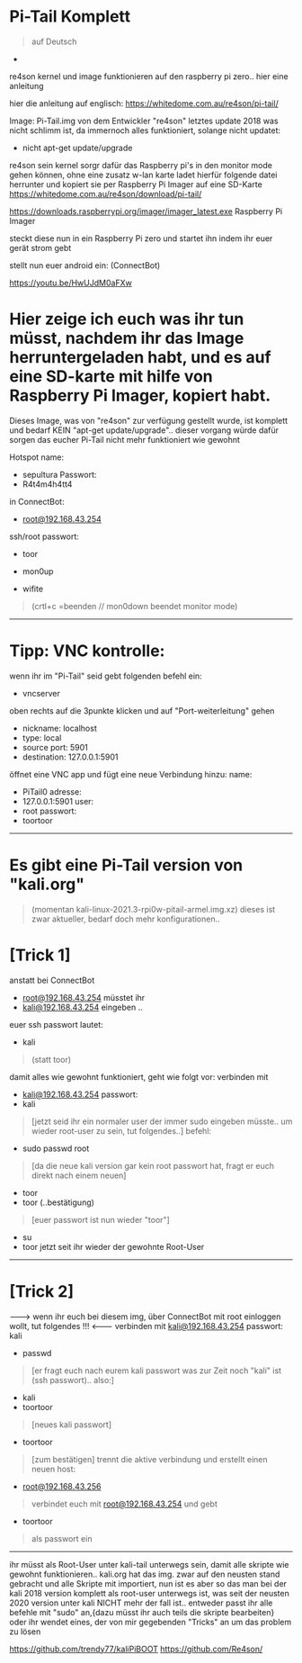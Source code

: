 # Pi-Tail Komplett
> auf Deutsch
*
re4son kernel und image funktionieren auf den raspberry pi zero.. hier eine anleitung

hier die anleitung auf englisch:
https://whitedome.com.au/re4son/pi-tail/

Image: Pi-Tail.img von dem Entwickler "re4son"
letztes update 2018
was nicht schlimm ist, da immernoch alles funktioniert, solange nicht updatet:
- nicht apt-get update/upgrade

re4son sein kernel sorgr dafür das Raspberry pi's in den monitor mode
gehen können, ohne eine zusatz w-lan karte
ladet hierfür folgende datei herrunter und kopiert sie
per Raspberry Pi Imager auf eine SD-Karte
https://whitedome.com.au/re4son/download/pi-tail/

https://downloads.raspberrypi.org/imager/imager_latest.exe
Raspberry Pi Imager

steckt diese nun in ein Raspberry Pi zero und startet ihn
indem ihr euer gerät strom gebt

stellt nun euer android ein:
(ConnectBot)

https://youtu.be/HwUJdM0aFXw

# Hier zeige ich euch was ihr tun müsst, nachdem ihr das Image herruntergeladen habt, und es auf eine SD-karte mit hilfe von Raspberry Pi Imager, kopiert habt.
Dieses Image, was von "re4son" zur verfügung gestellt wurde, ist komplett und bedarf KEIN "apt-get update/upgrade".. dieser vorgang würde dafür sorgen das eucher Pi-Tail nicht mehr funktioniert wie gewohnt

Hotspot name:
- sepultura
Passwort:
- R4t4m4h4tt4

in ConnectBot:
- root@192.168.43.254

ssh/root passwort:
- toor

- mon0up
- wifite
> (crtl+c =beenden // mon0down beendet monitor mode)

___________________________

# Tipp: VNC kontrolle:
wenn ihr im "Pi-Tail" seid
gebt folgenden befehl ein:
- vncserver

oben rechts auf die 3punkte klicken und auf "Port-weiterleitung" gehen
- nickname: localhost
- type: local
- source port: 5901
- destination: 127.0.0.1:5901

öffnet eine VNC app und fügt eine neue Verbindung hinzu:
name:
- PiTail0
adresse: 
- 127.0.0.1:5901
user:
- root
passwort: 
- toortoor

__________________________

# Es gibt eine Pi-Tail version von "kali.org"
> (momentan kali-linux-2021.3-rpi0w-pitail-armel.img.xz)
dieses ist zwar aktueller, bedarf doch mehr konfigurationen..
# [Trick 1]
anstatt bei ConnectBot 
- root@192.168.43.254 
müsstet ihr 
- kali@192.168.43.254 
eingeben ..

euer ssh passwort lautet:
- kali 
> (statt toor)

damit alles wie gewohnt funktioniert, geht wie folgt vor:
verbinden mit 
- kali@192.168.43.254
passwort:
- kali
> [jetzt seid ihr ein normaler user der immer sudo eingeben müsste.. 
> um wieder root-user zu sein, tut folgendes..]
befehl:
- sudo passwd root
> [da die neue kali version gar kein root passwort hat, fragt er euch direkt nach einem neuen]
- toor
- toor   (..bestätigung)
> [euer passwort ist nun wieder "toor"]
- su
- toor
jetzt seit ihr wieder der gewohnte Root-User
***


# [Trick 2]
---> wenn ihr euch bei diesem img, über ConnectBot mit root einloggen wollt, tut folgendes !!! <---
verbinden mit kali@192.168.43.254
passwort: kali
- passwd
> [er fragt euch nach eurem kali passwort was zur Zeit noch "kali" ist (ssh passwort).. also:]
- kali
- toortoor 
> [neues kali passwort]
- toortoor 
> [zum bestätigen]
trennt die aktive verbindung und erstellt einen neuen host:
- root@192.168.43.256

> verbindet euch mit root@192.168.43.254
und gebt 
- toortoor
> als passwort ein
***


ihr müsst als Root-User unter kali-tail unterwegs sein, damit alle skripte wie gewohnt funktionieren..
kali.org hat das img. zwar auf den neusten stand gebracht und alle Skripte mit importiert, nun ist es aber so das man bei der kali 2018 version komplett als root-user unterwegs ist, was seit der neusten 2020 version unter kali NICHT mehr der fall ist.. 
entweder passt ihr alle befehle mit "sudo" an,{dazu müsst ihr auch teils die skripte bearbeiten} 
oder ihr wendet eines, der von mir gegebenden "Tricks" an um das problem zu lösen


https://github.com/trendy77/kaliPiBOOT
https://github.com/Re4son/
